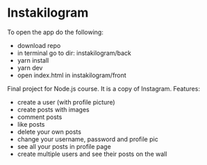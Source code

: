 # Instakilogram

To open the app do the following:
- download repo
- in terminal go to dir: instakilogram/back
- yarn install
- yarn dev
- open index.html in instakilogram/front

Final project for Node.js course. It is a copy of Instagram. 
Features: 
- create a user (with profile picture)
- create posts with images
- comment posts
- like posts
- delete your own posts
- change your username, password and profile pic
- see all your posts in profile page
- create multiple users and see their posts on the wall
